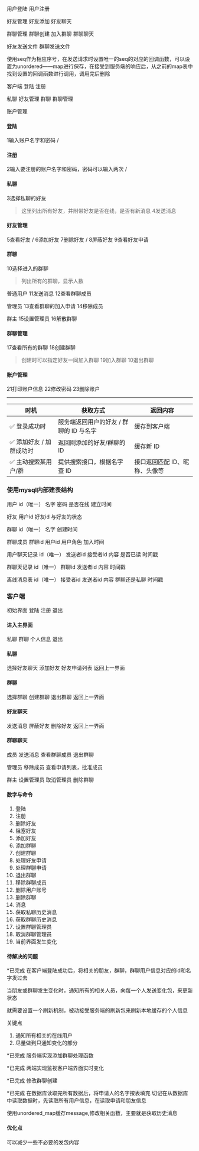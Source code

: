 用户登陆
用户注册

好友管理
好友添加
好友聊天

群聊管理
群聊创建
加入群聊
群聊聊天

好友发送文件
群聊发送文件

使用seq作为相应序号，在发送请求时设置唯一的seq的对应的回调函数，可以设置为unordered——map进行保存，在接受到服务端的响应后，从之前的map表中找到设置的回调函数进行调用，调用完后删除


客户端
登陆 注册

私聊
好友管理
群聊
群聊管理

账户管理


#### 登陆
1输入账户名字和密码 /

#### 注册
2输入要注册的账户名字和密码，密码可以输入两次 /

#### 私聊
3选择私聊的好友
>这里列出所有好友，并附带好友是否在线，是否有新消息
4发送消息

#### 好友管理
5查看好友 /
6添加好友
7删除好友 /
8屏蔽好友
9查看好友申请

#### 群聊
10选择进入的群聊
>列出所有的群聊，显示人数

普通用户
11发送消息
12查看群聊成员

管理员
13查看群聊的加入申请
14移除成员

群主
15设置管理员
16解散群聊

#### 群聊管理
17查看所有的群聊
18创建群聊
>创建时可以指定好友一同加入群聊
19加入群聊
10退出群聊

#### 账户管理
21打印账户信息
22修改密码
23删除账户

---

| 时机             | 获取方式                    | 返回内容             |
| -------------- | ----------------------- | ---------------- |
| ✅ 登录成功时        | 服务端返回用户的好友 / 群聊的 ID 与名字 | 缓存到客户端           |
| ✅ 添加好友 / 加群成功时 | 返回刚添加的好友/群聊的 ID         | 缓存新 ID           |
| ✅ 主动搜索某用户/群    | 提供搜索接口，根据名字查 ID         | 接口返回匹配 ID、昵称、头像等 |

### 使用mysql内部建表结构
用户
id（唯一）
名字
密码
是否在线
建立时间

好友
用户id
好友id
与好友的状态

群聊
id（唯一）
名字
创建时间

群聊成员
群聊id
用户id
用户角色
加入时间

用户聊天记录
id（唯一）
发送者id
接受者id
内容
是否已读
时间戳

群聊天记录
id（唯一）
群聊id
发送者id
内容
时间戳

离线消息表
id（唯一）
接受者id
发送者id
内容
群聊还是私聊
时间戳

### 客户端
初始界面
登陆
注册
退出

#### 进入主界面
私聊
群聊
个人信息
退出

#### 私聊
选择好友聊天
添加好友
好友申请列表
返回上一界面

#### 群聊
选择群聊
创建群聊
退出群聊
返回上一界面

#### 好友聊天
发送消息
屏蔽好友
删除好友
返回上一界面

#### 群聊聊天
成员
发送消息
查看群聊成员
退出群聊

管理员
移除成员
查看申请列表，批准成员

群主
设置管理员
取消管理员
删除群聊

#### 数字与命令
1. 登陆
2. 注册
3. 删除好友
4. 阻塞好友
5. 添加好友
6. 添加群聊
7.  创建群聊
8.  处理好友申请
9.  处理群聊申请
10. 退出群聊
11. 移除群聊成员
12. 删除用户账号
13. 删除群聊
14. 消息
15. 获取私聊历史消息
16. 获取群聊历史消息
17. 设置群聊管理员
18. 取消群聊管理员
19. 当前界面发生变化

#### 待解决的问题
*已完成
在客户端登陆成功后，将相关的朋友，群聊，群聊用户信息对应的id和名字发过去

当朋友或群聊发生变化时，通知所有的相关人员，向每一个人发送变化包，来更新状态

就需要设置一个刷新机制，被动接受服务端的刷新包来刷新本地缓存的个人信息

关键点
1. 通知所有相关的在线用户
2. 尽量做到只通知变化的部分

*已完成
服务端实现添加群聊处理函数

*已完成
两端实现监视客户端界面实时变化

*已完成
修改群聊创建

*已完成
在数据库读取完所有数据后，将申请人的名字按表填充
切记在从数据库中读取数据时，先读取所有用户信息，在读取申请和朋友信息

使用unordered_map缓存message,修改相关函数，主要就是获取历史消息

#### 优化点
可以减少一些不必要的发包内容